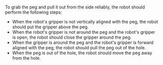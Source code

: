 To grab the peg and pull it out from the side reliably, the robot should perform the following steps:

- When the robot's gripper is not vertically aligned with the peg, the robot should put the gripper above the peg.
- When the robot's gripper is not around the peg and the robot's gripper is open, the robot should close the gripper around the peg.
- When the gripper is around the peg and the robot's gripper is forward aligned with the peg, the robot should pull the peg out of the hole.
- When the peg is out of the hole, the robot should move the peg away from the hole.